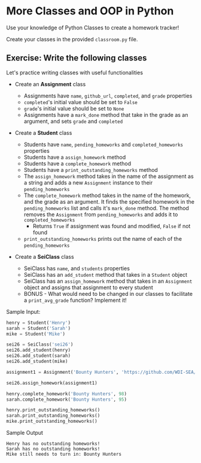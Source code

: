 # More Classes and OOP in Python
Use your knowledge of Python Classes to create a homework tracker!

Create your classes in the provided `classroom.py` file.

## Exercise: Write the following classes
Let's practice writing classes with useful functionalities

* Create an **Assignment** class
  * Assignments have `name`, `github_url`, `completed`, and `grade` properties
  * `completed`'s initial value should be set to `False`
  * `grade`'s initial value should be set to `None`
  * Assignments have a `mark_done` method that take in the grade as an argument, and sets `grade` and `completed`

* Create a **Student** class
  * Students have `name`, `pending_homeworks` and `completed_homeworks` properties
  * Students have a `assign_homework` method
  * Students have a `complete_homework` method 
  * Students have a `print_outstanding_homeworks` method
  * The `assign_homework` method takes in the name of the assignment as a string and adds a new `Assignment` instance to their `pending_homeworks`
  * The `complete_homework` method takes in the name of the homework, and the grade as an argument. It finds the specified homework in the `pending_homeworks` list and calls it's `mark_done` method. The method removes the `Assignment` from `pending_homeworks` and adds it to `completed_homeworks` 
    * Returns `True` if assignment was found and modified, `False` if not found
  * `print_outstanding_homeworks` prints out the name of each of the `pending_homeworks`


* Create a **SeiClass** class
  * SeiClass has `name`, and `students` properties
  * SeiClass has an `add_student` method that takes in a `Student` object
  * SeiClass has an `assign_homework` method that takes in an `Assignment` object and assigns that assignment to every student
  * BONUS - What would need to be changed in our classes to facilitate a `print_avg_grade` function? Implement it!

    
Sample Input:
```python
henry = Student('Henry')
sarah = Student('Sarah')
mike = Student('Mike')

sei26 = SeiClass('sei26')
sei26.add_student(henry)
sei26.add_student(sarah)
sei26.add_student(mike)

assignment1 = Assignment('Bounty Hunters', 'https://github.com/WDI-SEA/mongoose-practice')

sei26.assign_homework(assignment1)

henry.complete_homework('Bounty Hunters', 98)
sarah.complete_homework('Bounty Hunters', 95)

henry.print_outstanding_homeworks()
sarah.print_outstanding_homeworks()
mike.print_outstanding_homeworks()

```

Sample Output
```
Henry has no outstanding homeworks!
Sarah has no outstanding homeworks!
Mike still needs to turn in: Bounty Hunters
```